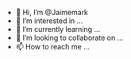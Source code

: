 - 👋 Hi, I’m @Jaimemark
- 👀 I’m interested in ...
- 🌱 I’m currently learning ...
- 💞️ I’m looking to collaborate on ...
- 📫 How to reach me ...

<!---
Jaimemark/Jaimemark is a ✨ special ✨ repository because its `README.md` (this file) appears on your GitHub profile.
You can click the Preview link to take a look at your changes.
--->

